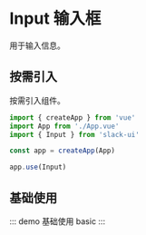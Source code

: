# Input 输入框

用于输入信息。

## 按需引入

按需引入组件。

```js
import { createApp } from 'vue'
import App from './App.vue'
import { Input } from 'slack-ui'

const app = createApp(App)

app.use(Input)
```

## 基础使用

::: demo 基础使用
basic
:::
